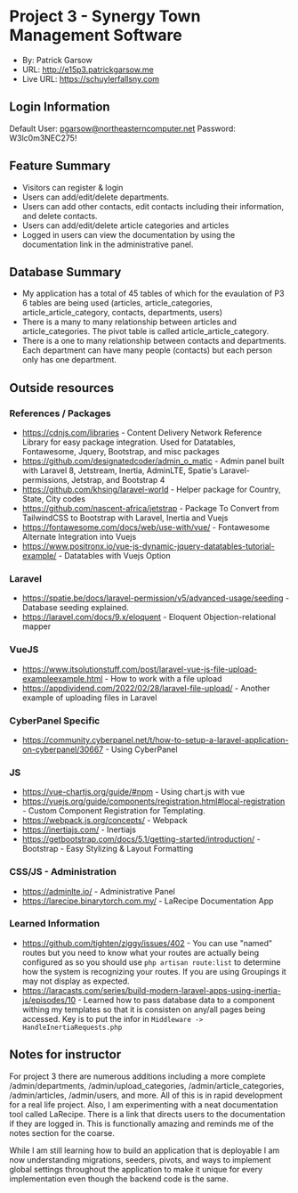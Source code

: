 # Project 3 - Synergy Town Management Software
+ By: Patrick Garsow
+ URL: <http://e15p3.patrickgarsow.me>
+ Live URL: https://schuylerfallsny.com

## Login Information
Default User: pgarsow@northeasterncomputer.net
Password: W3lc0m3NEC275!

## Feature Summary

- Visitors can register & login
- Users can add/edit/delete departments.
- Users can add other contacts, edit contacts including their information, and delete contacts.
- Users can add/edit/delete article categories and articles
- Logged in users can view the documentation by using the documentation link in the administrative panel.

## Database Summary
- My application has a total of 45 tables of which for the evaulation of P3 6 tables are being used (articles, article_categories, article_article_category, contacts, departments, users)
- There is a many to many relationship between articles and article_categories. The pivot table is called article_article_category.
- There is a one to many relationship between contacts and departments. Each department can have many people (contacts) but each person only has one department.

## Outside resources

### References / Packages
+ <https://cdnjs.com/libraries> - Content Delivery Network Reference Library for easy package integration. Used for Datatables, Fontawesome, Jquery, Bootstrap, and misc packages
+ <https://github.com/designatedcoder/admin_o_matic> - Admin panel built with Laravel 8, Jetstream, Inertia, AdminLTE, Spatie's Laravel-permissions, Jetstrap, and Bootstrap 4
+ <https://github.com/khsing/laravel-world> - Helper package for Country, State, City codes
+ <https://github.com/nascent-africa/jetstrap> - Package To Convert from TailwindCSS to Bootstrap with Laravel, Inertia and Vuejs
+ <https://fontawesome.com/docs/web/use-with/vue/> - Fontawesome Alternate Integration into Vuejs
+ <https://www.positronx.io/vue-js-dynamic-jquery-datatables-tutorial-example/> - Datatables with Vuejs Option

### Laravel
+ <https://spatie.be/docs/laravel-permission/v5/advanced-usage/seeding> - Database seeding explained.
+ <https://laravel.com/docs/9.x/eloquent> - Eloquent Objection-relational mapper

### VueJS
+ <https://www.itsolutionstuff.com/post/laravel-vue-js-file-upload-exampleexample.html> - How to work with a file upload
+ <https://appdividend.com/2022/02/28/laravel-file-upload/> - Another example of uploading files in Laravel

### CyberPanel Specific
+ <https://community.cyberpanel.net/t/how-to-setup-a-laravel-application-on-cyberpanel/30667> - Using CyberPanel

### JS
+ <https://vue-chartjs.org/guide/#npm> - Using chart.js with vue
+ <https://vuejs.org/guide/components/registration.html#local-registration> - Custom Component Registration for Templating.
+ <https://webpack.js.org/concepts/> - Webpack
+ <https://inertiajs.com/> - Inertiajs
+ <https://getbootstrap.com/docs/5.1/getting-started/introduction/> - Bootstrap - Easy Stylizing & Layout Formatting

### CSS/JS - Administration
+ <https://adminlte.io/> - Administrative Panel
+ <https://larecipe.binarytorch.com.my/> - LaRecipe Documentation App

### Learned Information
+ <https://github.com/tighten/ziggy/issues/402> - You can use "named" routes but you need to know what your routes are actually being configured as so you should use `php artisan route:list` to determine how the system is recognizing your routes. If you are using Groupings it may not display as expected.
+ <https://laracasts.com/series/build-modern-laravel-apps-using-inertia-js/episodes/10> - Learned how to pass database data to a component withing my templates so that it is consisten on any/all pages being accessed. Key is to put the infor in `Middleware -> HandleInertiaRequests.php`

## Notes for instructor
For project 3 there are numerous additions including a more complete /admin/departments, /admin/upload_categories, /admin/article_categories, /admin/articles, /admin/users, and more. All of this is in rapid development for a real life project. Also, I am experimenting with a neat documentation tool called LaRecipe. There is a link that directs users to the documentation if they are logged in. This is functionally amazing and reminds me of the notes section for the coarse.

While I am still learning how to build an application that is deployable I am now understanding migrations, seeders, pivots, and ways to implement global settings throughout the application to make it unique for every implementation even though the backend code is the same.
